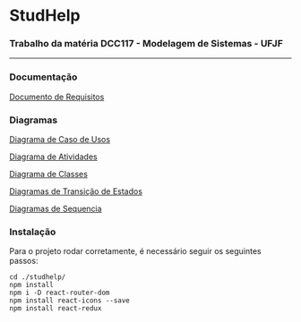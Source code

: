 # StudHelp

### Trabalho da matéria DCC117 - Modelagem de Sistemas - UFJF
---
### Documentação
[Documento de Requisitos](https://docs.google.com/document/d/1RxyWyKjqwz9kEvx3caPUfI-cxhhJ60OmMy1iSTVg0FQ/edit?usp=sharing)

### Diagramas
[Diagrama de Caso de Usos](https://drive.google.com/file/d/1BTX8_ynneNfLRRlMnj2I7GLwbHxR1Ws1/view)

[Diagrama de Atividades](https://drive.google.com/file/d/1DNWevm6ixpt9aDQzRjEFJ11FgigaZaEg/view?usp=sharing)

[Diagrama de Classes](https://drive.google.com/file/d/1COMMn51CtqPTQCkwS2m8_-lHmjkT6nzS/view?usp=sharing)

[Diagramas de Transição de Estados](https://drive.google.com/drive/folders/1PJjWgDrbXSmK8PDlOoiut_eGzUukskeY?usp=sharing)

[Diagramas de Sequencia](https://drive.google.com/drive/folders/1k1YrVld4CwOqvTGcFGG5emzYKlz7SN9i?usp=sharing)

### Instalação
Para o projeto rodar corretamente, é necessário seguir os seguintes passos:
```
cd ./studhelp/
npm install
npm i -D react-router-dom
npm install react-icons --save
npm install react-redux
```
